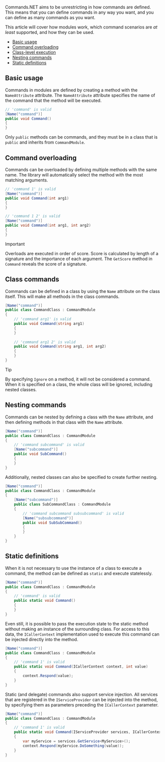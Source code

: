 Commands.NET aims to be unrestricting in how commands are defined. 
This means that you can define commands in any way you want, and you can define as many commands as you want.

This article will cover how modules work, which command scenarios are *at least* supported, and how they can be used.

- [Basic usage](#basic-usage)
- [Command overloading](#command-overloading)
- [Class-level execution](#class-commands)
- [Nesting commands](#nesting-commands)
- [Static definitions](#static-definitions)

## Basic usage

Commands in modules are defined by creating a method with the `NameAttribute` attribute. The `NameAttribute` attribute specifies the name of the command that the method will be executed.

```cs
// 'command' is valid
[Name("command")]
public void Command()
{
}
```

Only `public` methods can be commands, and they must be in a class that is `public` and inherits from `CommandModule`.

## Command overloading

Commands can be overloaded by defining multiple methods with the same name. The library will automatically select the method with the most matching arguments.

```cs
// 'command 1' is valid
[Name("command")]
public void Command(int arg1)
{
}

// 'command 1 2' is valid
[Name("command")]
public void Command(int arg1, int arg2)
{
}
```

> [!IMPORTANT] 
> Overloads are executed in order of score. Score is calculated by length of a signature and the importance of each argument. 
> The `GetScore` method in `Command` reveals the score of a signature.

## Class commands

Commands can be defined in a class by using the `Name` attribute on the class itself. This will make all methods in the class commands.

```cs
[Name("command")]
public class CommandClass : CommandModule
{
    // 'command arg1' is valid
    public void Command(string arg1)
    {
    }
    
    // 'command arg1 2' is valid
    public void Command(string arg1, int arg2)
    {
    }
}
```

> [!TIP]
> By specifying `Ignore` on a method, it will not be considered a command. 
> When it is specified on a class, the whole class will be ignored, including nested classes.

## Nesting commands

Commands can be nested by defining a class with the `Name` attribute, and then defining methods in that class with the `Name` attribute.

```cs
[Name("command")]
public class CommandClass : CommandModule
{
    // 'command subcommand' is valid
    [Name("subcommand")]
    public void SubCommand()
    {
    }
}
```

Additionally, nested classes can also be specified to create further nesting.

```cs
[Name("command")]
public class CommandClass : CommandModule
{
    [Name("subcommand")]
    public class SubCommandClass : CommandModule
    {
        // 'command subcommand subsubcommand' is valid
        [Name("subsubcommand")]
        public void SubSubCommand()
        {
        }
    }
}
```

## Static definitions

When it is not necessary to use the instance of a class to execute a command, the method can be defined as `static` and execute statelessly.

```cs
[Name("command")]
public class CommandClass : CommandModule
{
    // 'command' is valid
    public static void Command()
    {
    }
}
```

Even still, it is possible to pass the execution state to the static method without making an instance of the surrounding class. 
For access to this data, the `ICallerContext` implementation used to execute this command can be injected directly into the method.

```cs
[Name("command")]
public class CommandClass : CommandModule
{
    // 'command 1' is valid
    public static void Command(ICallerContext context, int value)
    {
        context.Respond(value);
    }
}
```

Static (and delegate) commands also support service injection. 
All services that are registered in the `IServiceProvider` can be injected into the method, by specifying them as parameters preceding the `ICallerContext` parameter.

```cs
[Name("command")]
public class CommandClass : CommandModule
{
    // 'command 1' is valid
    public static void Command(IServiceProvider services, ICallerContext context, int value)
    {
        var myService = services.GetService<MyService>();
        context.Respond(myService.DoSomething(value));
    }
}
```